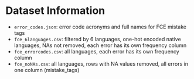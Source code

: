 # Dataset Information
- `error_codes.json`: error code acronyms and full names for FCE mistake tags
- `fce_6languages.csv`: filtered by 6 languages, one-hot encoded native languages, NAs not removed, each error has its own frequency column
- `fce_errorcodes.csv`: all languages, each error has its own frequency column
- `fce_noNAs.csv`: all languages, rows with NA values removed, all errors in one column (mistake_tags)